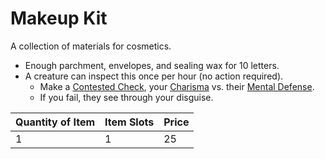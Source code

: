 # Makeup Kit

A collection of materials for cosmetics.

- Enough parchment, envelopes, and sealing wax for 10 letters.
- A creature can inspect this once per hour (no action required).
	- Make a [Contested Check](../../../Game%20Procedures/Core%20Procedures/Check.md#Contested%20Check), your [Charisma](../../../Player%20Characters/The%20Ability%20Scores/Charisma.md) vs. their [Mental Defense](../../../Player%20Characters/Derived%20Statistics/Mental%20Defense.md).
	- If you fail, they see through your disguise.

| Quantity of Item | Item Slots | Price |
| ---------------- | ---------- | ----- |
| 1                | 1          | 25    |
